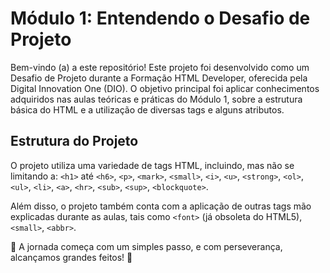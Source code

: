 # Módulo 1: Entendendo o Desafio de Projeto

Bem-vindo (a) a este repositório! Este projeto foi desenvolvido como um Desafio de Projeto durante a Formação HTML Developer, oferecida pela Digital Innovation One (DIO). O objetivo principal foi aplicar conhecimentos adquiridos nas aulas teóricas e práticas do Módulo 1, sobre a estrutura básica do HTML e a utilização de diversas tags e alguns atributos.

## Estrutura do Projeto

O projeto utiliza uma variedade de tags HTML, incluindo, mas não se limitando a: `<h1>` até `<h6>`, `<p>`, `<mark>`, `<small>`, `<i>`, `<u>`, `<strong>`, `<ol>`, `<ul>`, `<li>`, `<a>`, `<hr>`, `<sub>`, `<sup>`, `<blockquote>`.

Além disso, o projeto também conta com a aplicação de outras tags mão explicadas durante as aulas, tais como `<font>` (já obsoleta do HTML5), `<small>`, `<abbr>`.

🚀 A jornada começa com um simples passo, e com perseverança, alcançamos grandes feitos! 🌟
